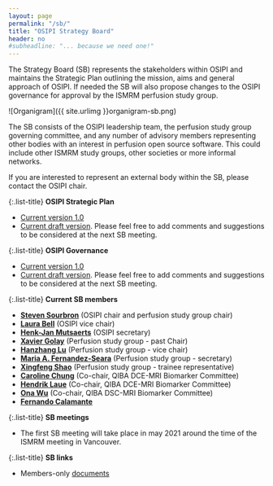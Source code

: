 ```yaml
---
layout: page
permalink: "/sb/"
title: "OSIPI Strategy Board"
header: no
#subheadline: "... because we need one!"
---
```


The Strategy Board (SB) represents the stakeholders within OSIPI and maintains the Strategic Plan outlining the mission, aims and general approach of OSIPI. If needed the SB will also propose changes to the OSIPI governance for approval by the ISMRM perfusion study group.

![Organigram]({{ site.urlimg }}organigram-sb.png)

The SB consists of the OSIPI leadership team, the perfusion study group governing committee, and any number of
advisory members representing other bodies with an interest in perfusion open source software. 
This could include other ISMRM study groups, other societies or more informal networks.

If you are interested to represent an external body within the SB, please contact the OSIPI chair.

{:.list-title}
**OSIPI Strategic Plan**

- [Current version 1.0](https://drive.google.com/file/d/14XZYB59W2rn5NIMBKEwdzht23WLa3zzN/view?usp=sharing)
- [Current draft version](https://drive.google.com/open?id=1tbsovLQTpI-nkZiJgU2kCXKG0EifQjpW). Please feel free to add comments and suggestions to be considered at the next SB meeting.

{:.list-title}
**OSIPI Governance**

- [Current version 1.0](https://drive.google.com/open?id=1fH0hFBMJsUctdhhBmv1ujGI-9v5Bwe3k)
- [Current draft version](https://drive.google.com/file/d/1Gi-G-74kL1asflrmEHoUlk7cxv6iky2r/view?usp=sharing). Please feel free to add comments and suggestions to be considered at the next SB meeting.


{:.list-title}
**Current SB members**

- [**Steven Sourbron**](https://www.linkedin.com/in/steven-sourbron-93775752/?originalSubdomain=uk/) (OSIPI chair and perfusion study group chair)
- [**Laura Bell**](https://www.linkedin.com/in/lauracbell/) (OSIPI vice chair)
- [**Henk-Jan Mutsaerts**](https://www.linkedin.com/in/henk-jan-mutsaerts-8532b626/) (OSIPI secretary)
- [**Xavier Golay**](https://www.linkedin.com/in/xavier-golay-b2a2a41/?originalSubdomain=uk) (Perfusion study group - past Chair)
- [**Hanzhang Lu**](http://www.mri.jhmi.edu/hlulab/) (Perfusion study group - vice chair)
- [**Maria A. Fernandez-Seara**](https://www.linkedin.com/in/maria-a-fernandez-seara-89613333/?originalSubdomain=es) (Perfusion study group -  secretary)
- [**Xingfeng Shao**](https://www.linkedin.com/in/xingfeng-shao-47a67371/) (Perfusion study group - trainee representative)
- [**Caroline Chung**](https://faculty.mdanderson.org/profiles/caroline_chung.html) (Co-chair, QIBA DCE-MRI Biomarker Committee)
- [**Hendrik Laue**](https://www.mevis.fraunhofer.de/en/employees/hendrik-laue.html) (Co-chair, QIBA DCE-MRI Biomarker Committee)
- [**Ona Wu**](https://www.nmr.mgh.harvard.edu/user/5442) (Co-chair, QIBA DSC-MRI Biomarker Committee)
- [**Fernando Calamante**](https://www.sydney.edu.au/engineering/about/our-people/academic-staff/fernando-calamante.html) 

{:.list-title}
**SB meetings**

- The first SB meeting will take place in may 2021 around the time of the ISMRM meeting in Vancouver.

{:.list-title}
**SB links**

- Members-only [documents](https://drive.google.com/drive/folders/1cxA2K6xM8w2vxX2Dcon6RcIJOOR1ks95)


